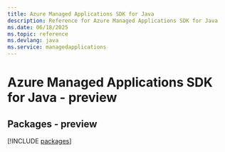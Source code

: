 ```yaml
---
title: Azure Managed Applications SDK for Java
description: Reference for Azure Managed Applications SDK for Java
ms.date: 06/18/2025
ms.topic: reference
ms.devlang: java
ms.service: managedapplications
---
```

# Azure Managed Applications SDK for Java - preview
## Packages - preview
[!INCLUDE [packages](managed-applications-index.md)]